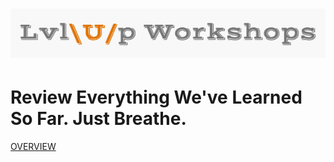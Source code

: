 ![logo](https://github.com/AlliVaughn/lvlup_curriculum/raw/master/images/logo.png)
=================================

# Review Everything We've Learned So Far. Just Breathe. 

[OVERVIEW](overview.md)